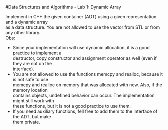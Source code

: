 #Data Structures and Algorithms - Lab 1: Dynamic Array

Implement in C++ the given container (ADT) using a given representation and a dynamic array <br/>
as a data structure. You are not allowed to use the vector from STL or from any other library. <br/>
Obs: <br/>
- Since your implementation will use dynamic allocation, it is a good practice to implement a  <br/>
destructor, copy constructor and assignment operator as well (even if they are not on the  <br/>
interface). <br/>
- You are not allowed to use the functions memcpy and realloc, because it is not safe to use  <br/>
memcpy and realloc on memory that was allocated with new. Also, if the memory location  <br/>
contains objects, undefined behavior can occur. The implementation might still work with  <br/>
these functions, but it is not a good practice to use them. <br/>
- If you need auxiliary functions, fell free to add them to the interface of the ADT, but make  <br/>
them private.
